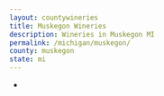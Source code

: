 ```yaml
---
layout: countywineries
title: Muskegon Wineries
description: Wineries in Muskegon MI
permalink: /michigan/muskegon/
county: muskegon
state: mi
---
```

-
